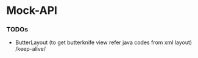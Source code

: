 # Mock-API

### TODOs
- ButterLayout (to get butterknife view refer java codes from xml layout)
/keep-alive/
